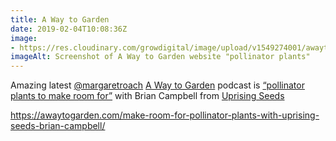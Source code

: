 ```yaml
---
title: A Way to Garden
date: 2019-02-04T10:08:36Z
image: 
- https://res.cloudinary.com/growdigital/image/upload/v1549274001/awaytogarden-190204.png
imageAlt: Screenshot of A Way to Garden website "pollinator plants"
---
```


Amazing latest [@margaretroach](https://twitter.com/margaretroach) [A Way to Garden](https://awaytogarden.com/) podcast is [“pollinator plants to make room for”](https://awaytogarden.com/make-room-for-pollinator-plants-with-uprising-seeds-brian-campbell/) with Brian Campbell from [Uprising Seeds](https://uprisingorganics.com)

<https://awaytogarden.com/make-room-for-pollinator-plants-with-uprising-seeds-brian-campbell/>
